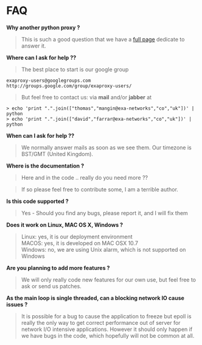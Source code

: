# FAQ #

**Why another python proxy ?**
> This is such a good question that we have a [full page](why.md) dedicate to answer it.


**Where can I ask for help ??**

> The best place to start is our google group
```
exaproxy-users@googlegroups.com
http://groups.google.com/group/exaproxy-users/
```

> But feel free to contact us: via **mail** and/or **jabber** at
```
> echo 'print ".".join(["thomas","mangin@exa-networks","co","uk"])' | python
> echo 'print ".".join(["david","farrar@exa-networks","co","uk"])' | python
```


**When can I ask for help ??**
> We normally answer mails as soon as we see them. Our timezone is BST/GMT (United Kingdom).


**Where is the documentation ?**
> Here and in the code .. really do you need more ??<br>
<blockquote>If so please feel free to contribute some, I am a terrible author.</blockquote>


<b>Is this code supported ?</b>
<blockquote>Yes - Should you find any bugs, please report it, and I will fix them</blockquote>


<b>Does it work on Linux, MAC OS X, Windows ?</b>
<blockquote>Linux: yes, it is our deployment environment <br>
MACOS: yes, it is developed on MAC OSX 10.7<br>
Windows: no, we are using Unix alarm, which is not supported on Windows</blockquote>

<b>Are you planning to add more features ?</b>
<blockquote>We will only really code new features for our own use, but feel free to ask or send us patches.</blockquote>


<b>As the main loop is single threaded, can a blocking network IO cause issues ?</b>
<blockquote>It is possible for a bug to cause the application to freeze but epoll is really the only way to get correct performance out of server for network I/O intensive applications. However it should only happen if we have bugs in the code, which hopefully will not be common at all.